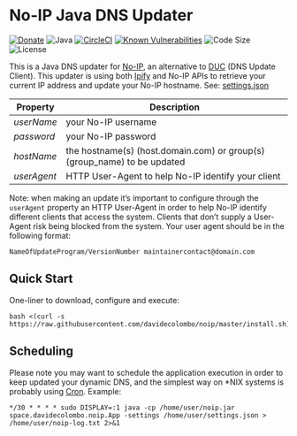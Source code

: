 # No-IP Java DNS Updater
[![Donate](https://img.shields.io/badge/PayPal-00457C?style=flat&logo=paypal&logoColor=white)](https://www.paypal.com/cgi-bin/webscr?cmd=_donations&business=T9USZAMJHNBBC&lc=IT&item_name=No-IP%20Java%20DNS%20Updater&currency_code=EUR&bn=PP%2dDonationsBF%3abtn_donate_SM%2egif%3aNonHosted)
![Java](https://img.shields.io/badge/Java-ED8B00?style=flat&logo=java&logoColor=white)
[![CircleCI](https://circleci.com/gh/davidecolombo/noip/tree/master.svg?style=shield)](https://circleci.com/gh/davidecolombo/noip/tree/master)
[![Known Vulnerabilities](https://snyk.io//test/github/davidecolombo/noip/badge.svg?targetFile=pom.xml)](https://snyk.io//test/github/davidecolombo/noip?targetFile=pom.xml)
![Code Size](https://img.shields.io/github/languages/code-size/davidecolombo/noip)
![License](https://img.shields.io/github/license/davidecolombo/noip)

This is a Java DNS updater for [No-IP](https://www.noip.com/), an alternative to [DUC](https://www.noip.com/download) (DNS Update Client). This updater is using both [Ipify](https://www.ipify.org/) and No-IP APIs to retrieve your current IP address and update your No-IP hostname. See: [settings.json](src/test/resources/settings.json)

| Property | Description |
| --- | --- |
| _userName_ | your No-IP username |
| _password_ | your No-IP password |
| _hostName_ | the hostname(s) (host.domain.com) or group(s) (group_name) to be updated |
| _userAgent_ | HTTP User-Agent to help No-IP identify your client |

Note: when making an update it’s important to configure through the `userAgent` property an HTTP User-Agent in order to help No-IP identify different clients that access the system. Clients that don’t supply a User-Agent risk being blocked from the system. Your user agent should be in the following format:
```
NameOfUpdateProgram/VersionNumber maintainercontact@domain.com
```
## Quick Start
One-liner to download, configure and execute:
```
bash <(curl -s https://raw.githubusercontent.com/davidecolombo/noip/master/install.sh)
```
## Scheduling
Please note you may want to schedule the application execution in order to keep updated your dynamic DNS, and the simplest way on *NIX systems is probably using [Cron](https://en.wikipedia.org/wiki/Cron). Example:
```
*/30 * * * * sudo DISPLAY=:1 java -cp /home/user/noip.jar space.davidecolombo.noip.App -settings /home/user/settings.json > /home/user/noip-log.txt 2>&1
```